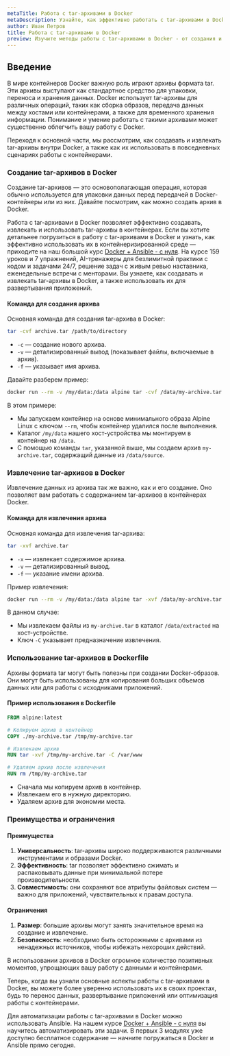 ```yaml
---
metaTitle: Работа с tar-архивами в Docker
metaDescription: Узнайте, как эффективно работать с tar-архивами в Docker - создание, извлечение и использование в контейнерах иллюстрированные примерами
author: Иван Петров
title: Работа с tar-архивами в Docker
preview: Изучите методы работы с tar-архивами в Docker - от создания и извлечения до интеграции в контейнеры. Практические примеры помогут разобраться с основными командами и техниками
---
```


## Введение

В мире контейнеров Docker важную роль играют архивы формата tar. Эти архивы выступают как стандартное средство для упаковки, переноса и хранения данных. Docker использует tar-архивы для различных операций, таких как сборка образов, передача данных между хостами или контейнерами, а также для временного хранения информации. Понимание и умение работать с такими архивами может существенно облегчить вашу работу с Docker.

Переходя к основной части, мы рассмотрим, как создавать и извлекать tar-архивы внутри Docker, а также как их использовать в повседневных сценариях работы с контейнерами.

### Создание tar-архивов в Docker

Создание tar-архивов — это основополагающая операция, которая обычно используется для упаковки данных перед передачей в Docker-контейнеры или из них. Давайте посмотрим, как можно создать архив в Docker.

Работа с tar-архивами в Docker позволяет эффективно создавать, извлекать и использовать tar-архивы в контейнерах. Если вы хотите детальнее погрузиться в работу с tar-архивами в Docker и узнать, как эффективно использовать их в контейнеризированной среде — приходите на наш большой курс [Docker + Ansible - с нуля](https://purpleschool.ru/course/docker?utm_source=knowledgebase&utm_medium=text&utm_campaign=Rabota_s_tar-arkhivami_v_Docker). На курсе 159 уроков и 7 упражнений, AI-тренажеры для безлимитной практики с кодом и задачами 24/7, решение задач с живым ревью наставника, еженедельные встречи с менторами. Вы узнаете, как создавать и извлекать tar-архивы в Docker, а также использовать их для развертывания приложений.

#### Команда для создания архива

Основная команда для создания tar-архива в Docker:

```bash
tar -cvf archive.tar /path/to/directory
```

- `-c` — создание нового архива.
- `-v` — детализированный вывод (показывает файлы, включаемые в архив).
- `-f` — указывает имя архива.

Давайте разберем пример:

```bash
docker run --rm -v /my/data:/data alpine tar -cvf /data/my-archive.tar /data/source
```

В этом примере:

- Мы запускаем контейнер на основе минимального образа Alpine Linux с ключом `--rm`, чтобы контейнер удалился после выполнения.
- Каталог `/my/data` нашего хост-устройства мы монтируем в контейнер на `/data`.
- С помощью команды `tar`, указанной выше, мы создаем архив `my-archive.tar`, содержащий данные из `/data/source`.

### Извлечение tar-архивов в Docker

Извлечение данных из архива так же важно, как и его создание. Оно позволяет вам работать с содержанием tar-архивов в контейнерах Docker.

#### Команда для извлечения архива

Основная команда для извлечения tar-архива:

```bash
tar -xvf archive.tar
```

- `-x` — извлекает содержимое архива.
- `-v` — детализированный вывод.
- `-f` — указание имени архива.

Пример извлечения:

```bash
docker run --rm -v /my/data:/data alpine tar -xvf /data/my-archive.tar -C /data/extracted
```

В данном случае:

- Мы извлекаем файлы из `my-archive.tar` в каталог `/data/extracted` на хост-устройстве.
- Ключ `-C` указывает предназначение извлечения.

### Использование tar-архивов в Dockerfile

Архивы формата tar могут быть полезны при создании Docker-образов. Они могут быть использованы для копирования больших объемов данных или для работы с исходниками приложений.

#### Пример использования в Dockerfile

```dockerfile
FROM alpine:latest

# Копируем архив в контейнер
COPY ./my-archive.tar /tmp/my-archive.tar

# Извлекаем архив
RUN tar -xvf /tmp/my-archive.tar -C /var/www

# Удаляем архив после извлечения
RUN rm /tmp/my-archive.tar
```

- Сначала мы копируем архив в контейнер.
- Извлекаем его в нужную директорию.
- Удаляем архив для экономии места.

### Преимущества и ограничения

#### Преимущества

1. **Универсальность**: tar-архивы широко поддерживаются различными инструментами и образами Docker.
2. **Эффективность**: tar позволяет эффективно сжимать и распаковывать данные при минимальной потере производительности.
3. **Совместимость**: они сохраняют все атрибуты файловых систем — важно для приложений, чувствительных к правам доступа.

#### Ограничения

1. **Размер**: большие архивы могут занять значительное время на создание и извлечение.
2. **Безопасность**: необходимо быть осторожными с архивами из ненадежных источников, чтобы избежать нехороших действий.

В использовании архивов в Docker огромное количество позитивных моментов, упрощающих вашу работу с данными и контейнерами.

Теперь, когда вы узнали основные аспекты работы с tar-архивами в Docker, вы можете более уверенно использовать их в своих проектах, будь то перенос данных, развертывание приложений или оптимизация работы с контейнерами.

Для автоматизации работы с tar-архивами в Docker можно использовать Ansible. На нашем курсе [Docker + Ansible - с нуля](https://purpleschool.ru/course/docker?utm_source=knowledgebase&utm_medium=text&utm_campaign=Rabota_s_tar-arkhivami_v_Docker) вы научитесь автоматизировать эти задачи. В первых 3 модулях уже доступно бесплатное содержание — начните погружаться в Docker и Ansible прямо сегодня.
